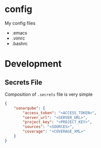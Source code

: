 # config
My config files

 - .emacs
 - .vimrc
 - .bashrc

# Development

## Secrets File

Composition of `.secrets` file is very simple

```json
{
    "sonarqube": {
        "access_token": "<ACCESS_TOKEN>",
        "server_url": "<SERVER_URL>",
        "project_key": "<PROJECT_KEY>",
        "sources": "<SOURCES>",
        "coverage": "<COVERAGE_XML>"
    }
}
```
